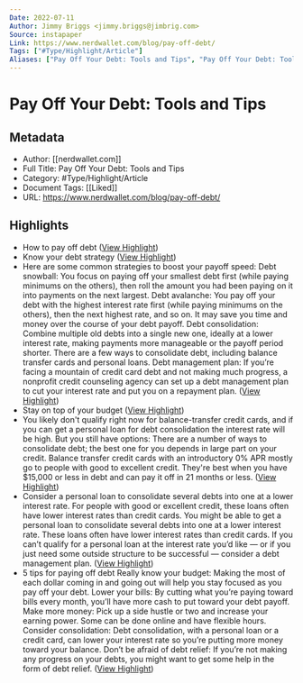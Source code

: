 ```yaml
---
Date: 2022-07-11
Author: Jimmy Briggs <jimmy.briggs@jimbrig.com>
Source: instapaper
Link: https://www.nerdwallet.com/blog/pay-off-debt/
Tags: ["#Type/Highlight/Article"]
Aliases: ["Pay Off Your Debt: Tools and Tips", "Pay Off Your Debt: Tools and Tips"]
---
```

# Pay Off Your Debt: Tools and Tips

## Metadata
- Author: [[nerdwallet.com]]
- Full Title: Pay Off Your Debt: Tools and Tips
- Category: #Type/Highlight/Article
- Document Tags: [[Liked]] 
- URL: https://www.nerdwallet.com/blog/pay-off-debt/

## Highlights
- How to pay off debt ([View Highlight](https://instapaper.com/read/1432475639/17062501))
- Know your debt strategy ([View Highlight](https://instapaper.com/read/1432475639/17062502))
- Here are some common strategies to boost your payoff speed:
  Debt snowball: You focus on paying off your smallest debt first (while paying minimums on the others), then roll the amount you had been paying on it into payments on the next largest.
  Debt avalanche: You pay off your debt with the highest interest rate first (while paying minimums on the others), then the next highest rate, and so on. It may save you time and money over the course of your debt payoff.
  Debt consolidation: Combine multiple old debts into a single new one, ideally at a lower interest rate, making payments more manageable or the payoff period shorter. There are a few ways to consolidate debt, including balance transfer cards and personal loans.
  Debt management plan: If you’re facing a mountain of credit card debt and not making much progress, a nonprofit credit counseling agency can set up a debt management plan to cut your interest rate and put you on a repayment plan. ([View Highlight](https://instapaper.com/read/1432475639/17062503))
- Stay on top of your budget ([View Highlight](https://instapaper.com/read/1432475639/17062505))
- You likely don't qualify right now for balance-transfer credit cards, and if you can get a personal loan for debt consolidation the interest rate will be high. But you still have options:
  There are a number of ways to consolidate debt; the best one for you depends in large part on your credit.
  Balance transfer credit cards with an introductory 0% APR mostly go to people with good to excellent credit. They're best when you have $15,000 or less in debt and can pay it off in 21 months or less. ([View Highlight](https://instapaper.com/read/1432475639/17062507))
- Consider a personal loan to consolidate several debts into one at a lower interest rate. For people with good or excellent credit, these loans often have lower interest rates than credit cards.
  You might be able to get a personal loan to consolidate several debts into one at a lower interest rate. These loans often have lower interest rates than credit cards.
  If you can’t qualify for a personal loan at the interest rate you’d like — or if you just need some outside structure to be successful — consider a debt management plan. ([View Highlight](https://instapaper.com/read/1432475639/17062508))
- 5 tips for paying off debt
  Really know your budget: Making the most of each dollar coming in and going out will help you stay focused as you pay off your debt.
  Lower your bills: By cutting what you’re paying toward bills every month, you’ll have more cash to put toward your debt payoff.
  Make more money: Pick up a side hustle or two and increase your earning power. Some can be done online and have flexible hours.
  Consider consolidation: Debt consolidation, with a personal loan or a credit card, can lower your interest rate so you’re putting more money toward your balance.
  Don’t be afraid of debt relief: If you’re not making any progress on your debts, you might want to get some help in the form of debt relief. ([View Highlight](https://instapaper.com/read/1432475639/17062510))
